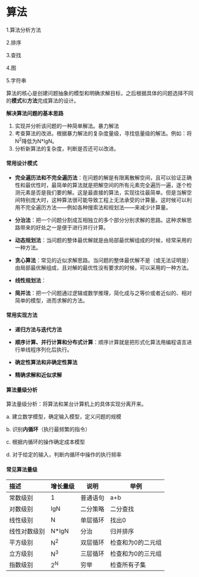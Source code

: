 # 算法

1.算法分析方法

2.排序

3.查找

4.图

5.字符串

算法的核心是创建问题抽象的模型和明确求解目标，之后根据具体的问题选择不同的**模式**和**方法**完成算法的设计。

**解决算法问题的基本思路**

1. 实现并分析该问题的一种简单解法。暴力解法
2. 考查算法的改进。根据暴力解法的复杂度量级，寻找低量级的解法。例如：将N<sup>2</sup>降低为N*lgN。
3. 分析新算法的复杂度，判断是否还可以改进。

#### 常用设计模式

- **完全遍历法和不完全遍历法**：在问题的解是有限离散解空间，且可以验证正确性和最优性时，最简单的算法就是把解空间的所有元素完全遍历一遍，逐个检测元素是否是我们要的解。这是最直接的算法，实现往往最简单。但是当解空间特别庞大时，这种算法很可能导致工程上无法承受的计算量。这时候可以利用不完全遍历方法——例如各种搜索法和规划法——来减少计算量。

- **分治法**：把一个问题分割成互相独立的多个部分分别求解的思路。这种求解思路带来的好处之一是便于进行并行计算。

- **动态规划法**：当问题的整体最优解就是由局部最优解组成的时候，经常采用的一种方法。

- **贪心算法**：常见的近似求解思路。当问题的整体最优解不是（或无法证明是）由局部最优解组成，且对解的最优性没有要求的时候，可以采用的一种方法。

- **线性规划法**：

- **简并法**：把一个问题通过逻辑或数学推理，简化成与之等价或者近似的、相对简单的模型，进而求解的方法。

#### 常用实现方法

- **递归方法与迭代方法**

- **顺序计算、并行计算和分布式计算**：顺序计算就是把形式化算法用编程语言进行单线程序列化后执行。

- **确定性算法和非确定性算法**

- **精确求解和近似求解**

#### 算法量级分析

算法量级分析：将算法和某台计算机上的具体实现分离开来。

a. 建立数学模型，确定输入模型，定义问题的规模

b. 识别**内循环**（执行最频繁的指令）

c. 根据内循环的操作确定成本模型

d. 对于给定的输入，判断内循环中操作的执行频率

#### 常见算法量级

| 描述         | 增长量级      | 说明     | 举例              |
| :----------- | ------------- | -------- | ----------------- |
| 常数级别     | 1             | 普通语句 | a+b               |
| 对数级别     | lgN           | 二分策略 | 二分查找          |
| 线性级别     | N             | 单层循环 | 找出0             |
| 线性对数级别 | N*lgN         | 分治     | 归并排序          |
| 平方级别     | N<sup>2</sup> | 双层循环 | 检查和为0的二元组 |
| 立方级别     | N<sup>3</sup> | 三层循环 | 检查和为0的三元组 |
| 指数级别     | 2<sup>N</sup> | 穷举     | 检查所有子集      |

